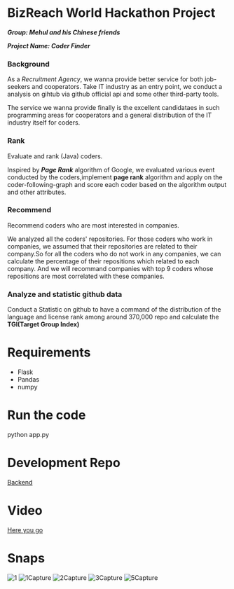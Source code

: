 # BizReach World Hackathon Project

***Group: Mehul and his Chinese friends***

***Project Name: Coder Finder***

### Background

As a *Recruitment Agency*, we wanna provide better service for both job-seekers and cooperators. Take IT industry as an entry point, we conduct a analysis on gihtub via github official api and some other third-party tools. 

The service we wanna provide finally is the excellent candidataes in such programming areas for cooperators and a general distribution of the IT industry itself for coders.

### Rank

Evaluate and rank (Java) coders.

Inspired by ***Page Rank*** algorithm of Google, we evaluated various event conducted by the coders,implement **page rank** algorithm and apply on the coder-following-graph and score each coder based on the algorithm output and other attributes.


### Recommend

Recommend coders who are most interested in companies.

We analyzed all the coders' repositories. For those coders who work in companies, we assumed that their repositories are related to their company.So for all the coders who do not work in any companies, we can calculate the percentage of their repositions which related to each company. And we will recommand companies with top 9 coders whose repositions are most correlated with these companies.

### Analyze and statistic github data

Conduct a Statistic on github to have a command of the distribution of the language and license rank among around 370,000 repo and calculate the **TGI(Target Group Index)**


# Requirements
 - Flask
 - Pandas
 - numpy

# Run the code
python app.py

# Development Repo
[Backend](https://github.com/tyuanhang/BRWH)

# Video
  [Here you go](https://drive.google.com/open?id=17YVCAFRt-nLCry1ILfA-M-cAqDs9KPx2)
# Snaps
![1](https://user-images.githubusercontent.com/23444642/65814341-399b8a80-e21b-11e9-969f-d7b723f8683d.PNG)
![1Capture](https://user-images.githubusercontent.com/23444642/65814342-3a342100-e21b-11e9-839f-0f096a2c7272.PNG)
![2Capture](https://user-images.githubusercontent.com/23444642/65814343-3a342100-e21b-11e9-934f-2f02ac3734d6.PNG)
![3Capture](https://user-images.githubusercontent.com/23444642/65814344-3a342100-e21b-11e9-9947-e2968fc22c55.PNG)
![5Capture](https://user-images.githubusercontent.com/23444642/65814345-3a342100-e21b-11e9-82b6-8b3f0fe6a01e.PNG)

